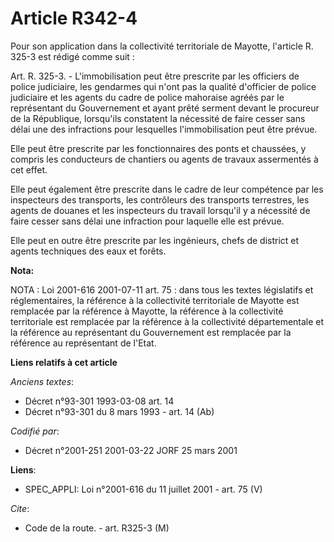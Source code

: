 # Article R342-4

Pour son application dans la collectivité territoriale de Mayotte, l'article R. 325-3 est rédigé comme suit :

Art. R. 325-3. -     L'immobilisation peut être prescrite par les officiers de police judiciaire, les gendarmes qui n'ont pas
la qualité d'officier de police judiciaire et les agents du cadre de police mahoraise agréés par le représentant du
Gouvernement et ayant prêté serment devant le procureur de la République, lorsqu'ils constatent la nécessité de faire cesser
sans délai une des infractions pour lesquelles l'immobilisation peut être prévue.

Elle peut être prescrite par les fonctionnaires des ponts et chaussées, y compris les conducteurs de chantiers ou agents de
travaux assermentés à cet effet.

Elle peut également être prescrite dans le cadre de leur compétence par les inspecteurs des transports, les contrôleurs des
transports terrestres, les agents de douanes et les inspecteurs du travail lorsqu'il y a nécessité de faire cesser sans délai
une infraction pour laquelle elle est prévue.

Elle peut en outre être prescrite par les ingénieurs, chefs de district et agents techniques des eaux et forêts.

**Nota:**

NOTA : Loi 2001-616 2001-07-11 art. 75 : dans tous les textes législatifs et réglementaires, la référence à la collectivité
territoriale de Mayotte est remplacée par la référence à Mayotte, la référence à la collectivité territoriale est remplacée
par la référence à la collectivité départementale et la référence au représentant du Gouvernement est remplacée par la
référence au représentant de l'Etat.

**Liens relatifs à cet article**

_Anciens textes_:

  - Décret n°93-301 1993-03-08 art. 14
  - Décret n°93-301 du 8 mars 1993 - art. 14 (Ab)

_Codifié par_:

  - Décret n°2001-251 2001-03-22 JORF 25 mars 2001

**Liens**:

  - SPEC_APPLI: Loi n°2001-616 du 11 juillet 2001 - art. 75 (V)

_Cite_:

  - Code de la route. - art. R325-3 (M)

